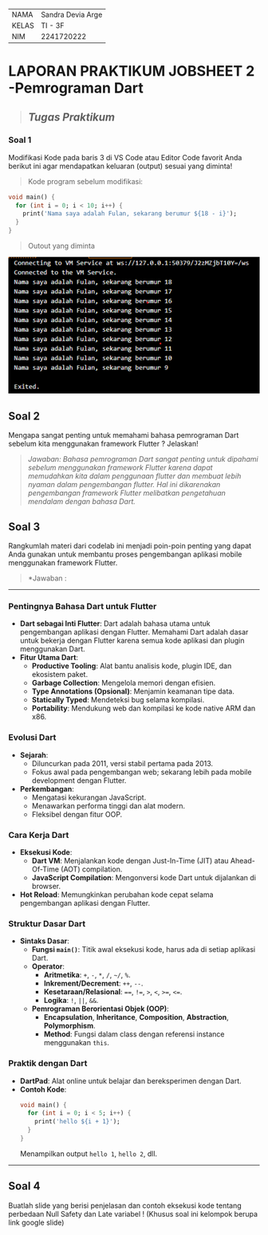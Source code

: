 
|            |                   |
|------------|-------------------|
| NAMA       | Sandra Devia Arge |
| KELAS      | TI - 3F|
| NIM        | 2241720222|



# LAPORAN PRAKTIKUM JOBSHEET 2 -Pemrograman Dart

> ## *Tugas Praktikum*

### **Soal 1**

Modifikasi Kode pada baris 3 di VS Code atau Editor Code favorit Anda berikut ini agar mendapatkan keluaran (output) sesuai yang diminta!

> Kode program sebelum modifikasi:

```dart
void main() {
  for (int i = 0; i < 10; i++) {
    print('Nama saya adalah Fulan, sekarang berumur ${18 - i}');
  }
}
```

> Outout yang diminta

![image desc](./img/Screenshot%202024-09-05%20132339.png)

## **Soal 2**
Mengapa sangat penting untuk memahami bahasa pemrograman Dart sebelum kita menggunakan framework Flutter ? Jelaskan!

>  *Jawaban: Bahasa pemrograman Dart sangat penting untuk dipahami sebelum menggunakan framework Flutter karena dapat memudahkan kita dalam penggunaan flutter dan membuat lebih nyaman dalam pengembangan flutter. Hal ini dikarenakan pengembangan framework Flutter melibatkan pengetahuan mendalam dengan bahasa Dart.*

## **Soal 3**

Rangkumlah materi dari codelab ini menjadi poin-poin penting yang dapat Anda gunakan untuk membantu proses pengembangan aplikasi mobile menggunakan framework Flutter.

> *Jawaban : 
---

### **Pentingnya Bahasa Dart untuk Flutter**

- **Dart sebagai Inti Flutter**: Dart adalah bahasa utama untuk pengembangan aplikasi dengan Flutter. Memahami Dart adalah dasar untuk bekerja dengan Flutter karena semua kode aplikasi dan plugin menggunakan Dart.
- **Fitur Utama Dart**:
  - **Productive Tooling**: Alat bantu analisis kode, plugin IDE, dan ekosistem paket.
  - **Garbage Collection**: Mengelola memori dengan efisien.
  - **Type Annotations (Opsional)**: Menjamin keamanan tipe data.
  - **Statically Typed**: Mendeteksi bug selama kompilasi.
  - **Portability**: Mendukung web dan kompilasi ke kode native ARM dan x86.

### **Evolusi Dart**

- **Sejarah**:
  - Diluncurkan pada 2011, versi stabil pertama pada 2013.
  - Fokus awal pada pengembangan web; sekarang lebih pada mobile development dengan Flutter.
- **Perkembangan**:
  - Mengatasi kekurangan JavaScript.
  - Menawarkan performa tinggi dan alat modern.
  - Fleksibel dengan fitur OOP.

### **Cara Kerja Dart**

- **Eksekusi Kode**:
  - **Dart VM**: Menjalankan kode dengan Just-In-Time (JIT) atau Ahead-Of-Time (AOT) compilation.
  - **JavaScript Compilation**: Mengonversi kode Dart untuk dijalankan di browser.
- **Hot Reload**: Memungkinkan perubahan kode cepat selama pengembangan aplikasi dengan Flutter.

### **Struktur Dasar Dart**

- **Sintaks Dasar**:
  - **Fungsi `main()`**: Titik awal eksekusi kode, harus ada di setiap aplikasi Dart.
  - **Operator**:
    - **Aritmetika**: `+`, `-`, `*`, `/`, `~/`, `%`.
    - **Inkrement/Decrement**: `++`, `--`.
    - **Kesetaraan/Relasional**: `==`, `!=`, `>`, `<`, `>=`, `<=`.
    - **Logika**: `!`, `||`, `&&`.
  - **Pemrograman Berorientasi Objek (OOP)**:
    - **Encapsulation**, **Inheritance**, **Composition**, **Abstraction**, **Polymorphism**.
    - **Method**: Fungsi dalam class dengan referensi instance menggunakan `this`.

### **Praktik dengan Dart**

- **DartPad**: Alat online untuk belajar dan bereksperimen dengan Dart.
- **Contoh Kode**:
  ```dart
  void main() { 
    for (int i = 0; i < 5; i++) { 
      print('hello ${i + 1}'); 
    } 
  }
  ```
  Menampilkan output `hello 1`, `hello 2`, dll.

---


## **Soal 4**
Buatlah slide yang berisi penjelasan dan contoh eksekusi kode tentang perbedaan Null Safety dan Late variabel ! (Khusus soal ini kelompok berupa link google slide)